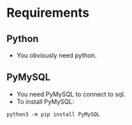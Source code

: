 # Requirements

## Python

- You obviously need python.

## PyMySQL

- You need PyMySQL to connect to sql.
- To install PyMySQL:

```
python3 -m pip install PyMySQL
```
